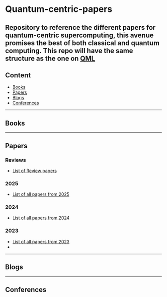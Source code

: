# Quantum-centric-papers

Repository to reference the different papers for quantum-centric supercomputing, this avenue promises the best of both classical and quantum computing. This repo will have the same structure as the one on [QML](https://github.com/Christophe-pere/Roadmap-to-QML) 
-----
## Content 
- [Books](#books)
- [Papers](#papers)
- [Blogs](#blogs)
- [Conferences](#conferences)
-----
## Books


-----

## Papers
### Reviews 
- [List of Review papers]()
### 2025 
- [List of all papers from 2025](https://github.com/Christophe-pere/Quantum-centric-papers/blob/main/2025/2025.md)
### 2024
- [List of all papers from 2024](https://github.com/Christophe-pere/Quantum-centric-papers/blob/main/2024/2024.md)
### 2023
- [List of all papers from 2023](https://github.com/Christophe-pere/Quantum-centric-papers/blob/main/2023/2023.md)
- 
-----
## Blogs 

----
## Conferences
